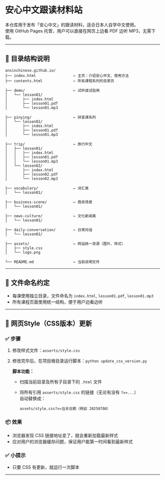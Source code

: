 # 安心中文跟读材料站

本仓库用于发布「安心中文」的跟读材料，适合日本人自学中文使用。  
使用 GitHub Pages 托管，用户可以直接在网页上边看 PDF 边听 MP3，无需下载。

---

## 📂 目录结构说明

```plaintext
anxinchinese.github.io/
├── index.html                 ← 主页：介绍安心中文、使用方法
├── contents.html              ← 所有课程系列的目录页

├── demo/                      ← 试听或试验用
│   └── lesson01/
│       ├── index.html
│       ├── lesson01.pdf
│       └── lesson01.mp3

├── pinying/                   ← 拼音课系列
│   └── lesson01/
│       ├── index.html
│       ├── lesson01.pdf
│       └── lesson01.mp3

├── trip/                      ← 旅行中文
│   ├── lesson01/
│   │   ├── index.html
│   │   ├── lesson01.pdf
│   │   └── lesson01.mp3
│   └── lesson02/
│       ├── index.html
│       ├── lesson02.pdf
│       └── lesson02.mp3

├── vocabulary/                ← 词汇类
│   └── lesson01/

├── business-scene/            ← 商务场景
│   └── lesson01/

├── news-culture/              ← 文化新闻类
│   └── lesson01/

├── daily-conversation/        ← 日常对话
│   └── lesson01/

├── assets/                    ← 网站统一资源（图片、样式）
│   ├── style.css
│   └── logo.png

└── README.md                  ← 当前说明文件
```

---

## 📁 文件命名约定

- 每课使用独立目录，文件命名为 `index.html`, `lesson01.pdf`, `lesson01.mp3`
- 所有课程页面使用统一结构，便于用户边看边听

---

## 📢 网页Style（CSS版本）更新

   ### ✅ 步骤

   1. 修改样式文件：`asserts/style.css`

   2. 修改完毕后，在项目根目录运行脚本：`python update_css_version.py`

      **脚本功能：**
      - 扫描当前目录及所有子目录下的 `.html` 文件
      - 将所有引用 `asserts/style.css` 的链接（无论有没有 `?v=...`）  
        自动替换成：
     
        ```
        assets/style.css?v=当天日期（例如 20250708）
        ```


   ### 📦 效果
   - 浏览器发现 CSS 链接地址变了，就会重新加载最新样式
   - 应对用户的浏览器缓存问题，保证用户能第一时间看到最新样式


   ### ✅ 小提示
   - 只要 CSS 有更新，就运行一次脚本

---
